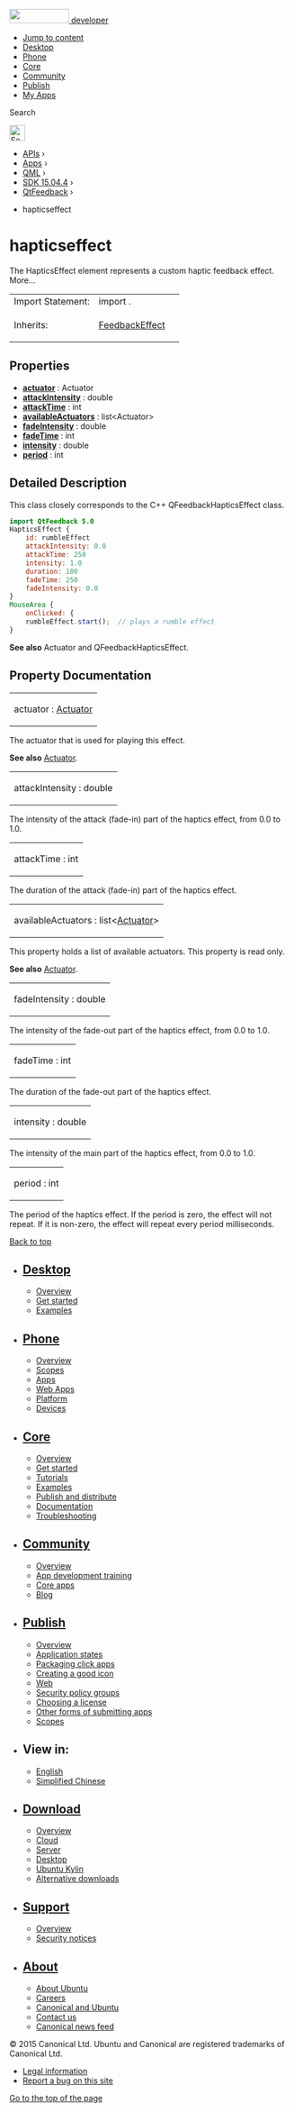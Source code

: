 <a href="https://developer.ubuntu.com/" class="logo-ubuntu"><img src="https://developer.ubuntu.com/assets/sites/ubuntu/latest/u/img/logos/logo-ubuntu-orange.svg" width="106" height="25" /> <span>developer</span></a>

-   [Jump to content](https://developer.ubuntu.com/api/apps/qml/sdk-15.04.4/QtFeedback.hapticseffect/index.html#main-content)
-   [Desktop](https://developer.ubuntu.com/en/desktop/)
-   [Phone](https://developer.ubuntu.com/en/phone/)
-   [Core](https://developer.ubuntu.com/core)
-   [Community](https://developer.ubuntu.com/en/community/)
-   [Publish](https://developer.ubuntu.com/en/publish/)
-   [My Apps](https://myapps.developer.ubuntu.com/)

Search

<img src="https://developer.ubuntu.com/assets/sites/ubuntu/latest/u/img/search-white.svg" alt="Search" height="28" />

-   [APIs](https://developer.ubuntu.com/api/index.html) ›
-   [Apps](https://developer.ubuntu.com/api/apps/index.html) ›
-   [QML](https://developer.ubuntu.com/api/apps/qml/index.html) ›
-   [SDK 15.04.4](https://developer.ubuntu.com/api/apps/qml/sdk-15.04.4/index.html) ›
-   [QtFeedback](https://developer.ubuntu.com/api/apps/qml/sdk-15.04.4/QtFeedback/index.html) ›

<!-- -->

-   hapticseffect

hapticseffect
=============

<span class="subtitle"></span>
The HapticsEffect element represents a custom haptic feedback effect. More...

<table>
<colgroup>
<col width="50%" />
<col width="50%" />
</colgroup>
<tbody>
<tr class="odd">
<td>Import Statement:</td>
<td>import .</td>
</tr>
<tr class="even">
<td>Inherits:</td>
<td><p><a href="https://developer.ubuntu.com/api/apps/qml/sdk-15.04.4/QtFeedback.FeedbackEffect/index.html">FeedbackEffect</a></p></td>
</tr>
</tbody>
</table>

<span id="properties"></span>
Properties
----------

-   ****[actuator](https://developer.ubuntu.com/api/apps/qml/sdk-15.04.4/QtFeedback.hapticseffect/index.html#actuator-prop)**** : Actuator
-   ****[attackIntensity](https://developer.ubuntu.com/api/apps/qml/sdk-15.04.4/QtFeedback.hapticseffect/index.html#attackIntensity-prop)**** : double
-   ****[attackTime](https://developer.ubuntu.com/api/apps/qml/sdk-15.04.4/QtFeedback.hapticseffect/index.html#attackTime-prop)**** : int
-   ****[availableActuators](https://developer.ubuntu.com/api/apps/qml/sdk-15.04.4/QtFeedback.hapticseffect/index.html#availableActuators-prop)**** : list&lt;Actuator&gt;
-   ****[fadeIntensity](https://developer.ubuntu.com/api/apps/qml/sdk-15.04.4/QtFeedback.hapticseffect/index.html#fadeIntensity-prop)**** : double
-   ****[fadeTime](https://developer.ubuntu.com/api/apps/qml/sdk-15.04.4/QtFeedback.hapticseffect/index.html#fadeTime-prop)**** : int
-   ****[intensity](https://developer.ubuntu.com/api/apps/qml/sdk-15.04.4/QtFeedback.hapticseffect/index.html#intensity-prop)**** : double
-   ****[period](https://developer.ubuntu.com/api/apps/qml/sdk-15.04.4/QtFeedback.hapticseffect/index.html#period-prop)**** : int

<span id="details"></span>
Detailed Description
--------------------

This class closely corresponds to the C++ QFeedbackHapticsEffect class.

``` qml
import QtFeedback 5.0
HapticsEffect {
    id: rumbleEffect
    attackIntensity: 0.0
    attackTime: 250
    intensity: 1.0
    duration: 100
    fadeTime: 250
    fadeIntensity: 0.0
}
MouseArea {
    onClicked: {
    rumbleEffect.start();  // plays a rumble effect
}
```

**See also** Actuator and QFeedbackHapticsEffect.

Property Documentation
----------------------

<table>
<colgroup>
<col width="100%" />
</colgroup>
<tbody>
<tr class="odd">
<td><p><span id="actuator-prop"></span><span class="name">actuator</span> : <span class="type"><a href="https://developer.ubuntu.com/api/apps/qml/sdk-15.04.4/QtFeedback.actuator/index.html">Actuator</a></span></p></td>
</tr>
</tbody>
</table>

The actuator that is used for playing this effect.

**See also** [Actuator](https://developer.ubuntu.com/api/apps/qml/sdk-15.04.4/QtFeedback.actuator/index.html).

<table>
<colgroup>
<col width="100%" />
</colgroup>
<tbody>
<tr class="odd">
<td><p><span id="attackIntensity-prop"></span><span class="name">attackIntensity</span> : <span class="type">double</span></p></td>
</tr>
</tbody>
</table>

The intensity of the attack (fade-in) part of the haptics effect, from 0.0 to 1.0.

<table>
<colgroup>
<col width="100%" />
</colgroup>
<tbody>
<tr class="odd">
<td><p><span id="attackTime-prop"></span><span class="name">attackTime</span> : <span class="type">int</span></p></td>
</tr>
</tbody>
</table>

The duration of the attack (fade-in) part of the haptics effect.

<table>
<colgroup>
<col width="100%" />
</colgroup>
<tbody>
<tr class="odd">
<td><p><span id="availableActuators-prop"></span><span class="name">availableActuators</span> : <span class="type">list</span>&lt;<span class="type"><a href="https://developer.ubuntu.com/api/apps/qml/sdk-15.04.4/QtFeedback.actuator/index.html">Actuator</a></span>&gt;</p></td>
</tr>
</tbody>
</table>

This property holds a list of available actuators. This property is read only.

**See also** [Actuator](https://developer.ubuntu.com/api/apps/qml/sdk-15.04.4/QtFeedback.actuator/index.html).

<table>
<colgroup>
<col width="100%" />
</colgroup>
<tbody>
<tr class="odd">
<td><p><span id="fadeIntensity-prop"></span><span class="name">fadeIntensity</span> : <span class="type">double</span></p></td>
</tr>
</tbody>
</table>

The intensity of the fade-out part of the haptics effect, from 0.0 to 1.0.

<table>
<colgroup>
<col width="100%" />
</colgroup>
<tbody>
<tr class="odd">
<td><p><span id="fadeTime-prop"></span><span class="name">fadeTime</span> : <span class="type">int</span></p></td>
</tr>
</tbody>
</table>

The duration of the fade-out part of the haptics effect.

<table>
<colgroup>
<col width="100%" />
</colgroup>
<tbody>
<tr class="odd">
<td><p><span id="intensity-prop"></span><span class="name">intensity</span> : <span class="type">double</span></p></td>
</tr>
</tbody>
</table>

The intensity of the main part of the haptics effect, from 0.0 to 1.0.

<table>
<colgroup>
<col width="100%" />
</colgroup>
<tbody>
<tr class="odd">
<td><p><span id="period-prop"></span><span class="name">period</span> : <span class="type">int</span></p></td>
</tr>
</tbody>
</table>

The period of the haptics effect. If the period is zero, the effect will not repeat. If it is non-zero, the effect will repeat every period milliseconds.

[Back to top](https://developer.ubuntu.com/api/apps/qml/sdk-15.04.4/QtFeedback.hapticseffect/index.html#)

-   [Desktop](https://developer.ubuntu.com/en/desktop/)
    ---------------------------------------------------

    -   [Overview](https://developer.ubuntu.com/en/desktop/)
    -   [Get started](http://snapcraft.io/?utm_source=developer.ubuntu.com&utm_medium=devportal&utm_term=snaps%20snapcraft%20desktop&utm_content=menu&utm_campaign=duc_snappers)
    -   [Examples](https://github.com/ubuntu/snappy-playpen)

-   [Phone](https://developer.ubuntu.com/en/phone/)
    -----------------------------------------------

    -   [Overview](https://developer.ubuntu.com/en/phone/)
    -   [Scopes](https://developer.ubuntu.com/en/phone/scopes/)
    -   [Apps](https://developer.ubuntu.com/en/phone/apps/)
    -   [Web Apps](https://developer.ubuntu.com/en/phone/web/)
    -   [Platform](https://developer.ubuntu.com/en/phone/platform/)
    -   [Devices](https://developer.ubuntu.com/en/phone/devices/)

-   [Core](https://developer.ubuntu.com/core)
    -----------------------------------------

    -   [Overview](https://developer.ubuntu.com/core)
    -   [Get started](https://developer.ubuntu.com/core/get-started)
    -   [Tutorials](https://developer.ubuntu.com/core/tutorials)
    -   [Examples](https://developer.ubuntu.com/core/examples)
    -   [Publish and distribute](https://developer.ubuntu.com/core/publish-and-distribute)
    -   [Documentation](https://developer.ubuntu.com/core/documentation)
    -   [Troubleshooting](https://developer.ubuntu.com/core/troubleshooting)

-   [Community](https://developer.ubuntu.com/en/community/)
    -------------------------------------------------------

    -   [Overview](https://developer.ubuntu.com/en/community/)
    -   [App development training](https://developer.ubuntu.com/en/community/training/)
    -   [Core apps](https://developer.ubuntu.com/en/community/core-apps/)
    -   [Blog](https://developer.ubuntu.com/en/community/blog/)

-   [Publish](https://developer.ubuntu.com/en/publish/)
    ---------------------------------------------------

    -   [Overview](https://developer.ubuntu.com/en/publish/)
    -   [Application states](https://developer.ubuntu.com/en/publish/application-states/)
    -   [Packaging click apps](https://developer.ubuntu.com/en/publish/packaging-click-apps/)
    -   [Creating a good icon](https://developer.ubuntu.com/en/publish/creating-a-good-icon/)
    -   [Web](https://developer.ubuntu.com/en/publish/web/)
    -   [Security policy groups](https://developer.ubuntu.com/en/publish/security-policy-groups/)
    -   [Choosing a license](https://developer.ubuntu.com/en/publish/choosing-a-license/)
    -   [Other forms of submitting apps](https://developer.ubuntu.com/en/publish/other-forms-of-submitting-apps/)
    -   [Scopes](https://developer.ubuntu.com/en/publish/scopes/)

-   View in:
    --------

    -   [English](https://developer.ubuntu.com/api/apps/qml/sdk-15.04.4/QtFeedback.hapticseffect/index.html "Change to language: English")
    -   [Simplified Chinese](https://developer.ubuntu.com/api/apps/qml/sdk-15.04.4/QtFeedback.hapticseffect/index.html "Change to language: Simplified Chinese")

-   [Download](http://ubuntu.com/download/)
    ---------------------------------------

    -   [Overview](http://ubuntu.com/download)
    -   [Cloud](http://ubuntu.com/download/cloud)
    -   [Server](http://ubuntu.com/download/server)
    -   [Desktop](http://ubuntu.com/download/desktop)
    -   [Ubuntu Kylin](http://ubuntu.com/download/ubuntu-kylin)
    -   [Alternative downloads](http://ubuntu.com/download/alternative-downloads)

-   [Support](http://ubuntu.com/support/)
    -------------------------------------

    -   [Overview](http://ubuntu.com/support)
    -   [Security notices](http://www.ubuntu.com/usn/)

-   [About](http://ubuntu.com/about/)
    ---------------------------------

    -   [About Ubuntu](http://ubuntu.com/about/about-ubuntu)
    -   [Careers](http://www.canonical.com/careers)
    -   [Canonical and Ubuntu](http://ubuntu.com/about/canonical-and-ubuntu)
    -   [Contact us](http://ubuntu.com/about/contact-us)
    -   [Canonical news feed](http://insights.ubuntu.com/feed/)

© 2015 Canonical Ltd. Ubuntu and Canonical are registered trademarks of Canonical Ltd.

-   [Legal information](http://www.ubuntu.com/legal)
-   [Report a bug on this site](https://bugs.launchpad.net/developer-ubuntu-com/)

<span class="accessibility-aid">[Go to the top of the page](https://developer.ubuntu.com/api/apps/qml/sdk-15.04.4/QtFeedback.hapticseffect/index.html#)</span>
